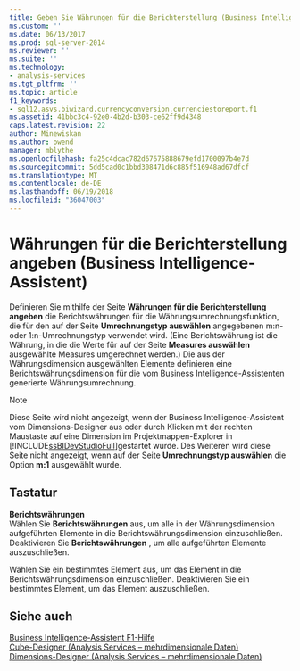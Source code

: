 ```yaml
---
title: Geben Sie Währungen für die Berichterstellung (Business Intelligence-Assistent) | Microsoft Docs
ms.custom: ''
ms.date: 06/13/2017
ms.prod: sql-server-2014
ms.reviewer: ''
ms.suite: ''
ms.technology:
- analysis-services
ms.tgt_pltfrm: ''
ms.topic: article
f1_keywords:
- sql12.asvs.biwizard.currencyconversion.currenciestoreport.f1
ms.assetid: 41bbc3c4-92e0-4b2d-b303-ce62ff9d4348
caps.latest.revision: 22
author: Minewiskan
ms.author: owend
manager: mblythe
ms.openlocfilehash: fa25c4dcac782d67675888679efd1700097b4e7d
ms.sourcegitcommit: 5dd5cad0c1bbd308471d6c885f516948ad67dfcf
ms.translationtype: MT
ms.contentlocale: de-DE
ms.lasthandoff: 06/19/2018
ms.locfileid: "36047003"
---
```

# <a name="specify-reporting-currencies-business-intelligence-wizard"></a>Währungen für die Berichterstellung angeben (Business Intelligence-Assistent)
  Definieren Sie mithilfe der Seite **Währungen für die Berichterstellung angeben** die Berichtswährungen für die Währungsumrechnungsfunktion, die für den auf der Seite **Umrechnungstyp auswählen** angegebenen m:n- oder 1:n-Umrechnungstyp verwendet wird. (Eine Berichtswährung ist die Währung, in die die Werte für auf der Seite **Measures auswählen** ausgewählte Measures umgerechnet werden.) Die aus der Währungsdimension ausgewählten Elemente definieren eine Berichtswährungsdimension für die vom Business Intelligence-Assistenten generierte Währungsumrechnung.  
  
> [!NOTE]  
>  Diese Seite wird nicht angezeigt, wenn der Business Intelligence-Assistent vom Dimensions-Designer aus oder durch Klicken mit der rechten Maustaste auf eine Dimension im Projektmappen-Explorer in [!INCLUDE[ssBIDevStudioFull](../includes/ssbidevstudiofull-md.md)]gestartet wurde. Des Weiteren wird diese Seite nicht angezeigt, wenn auf der Seite **Umrechnungstyp auswählen** die Option **m:1** ausgewählt wurde.  
  
## <a name="options"></a>Tastatur  
 **Berichtswährungen**  
 Wählen Sie **Berichtswährungen** aus, um alle in der Währungsdimension aufgeführten Elemente in die Berichtswährungsdimension einzuschließen. Deaktivieren Sie **Berichtswährungen** , um alle aufgeführten Elemente auszuschließen.  
  
 Wählen Sie ein bestimmtes Element aus, um das Element in die Berichtswährungsdimension einzuschließen. Deaktivieren Sie ein bestimmtes Element, um das Element auszuschließen.  
  
## <a name="see-also"></a>Siehe auch  
 [Business Intelligence-Assistent F1-Hilfe](business-intelligence-wizard-f1-help.md)   
 [Cube-Designer &#40;Analysis Services – mehrdimensionale Daten&#41;](cube-designer-analysis-services-multidimensional-data.md)   
 [Dimensions-Designer &#40;Analysis Services – mehrdimensionale Daten&#41;](dimension-designer-analysis-services-multidimensional-data.md)  
  
  